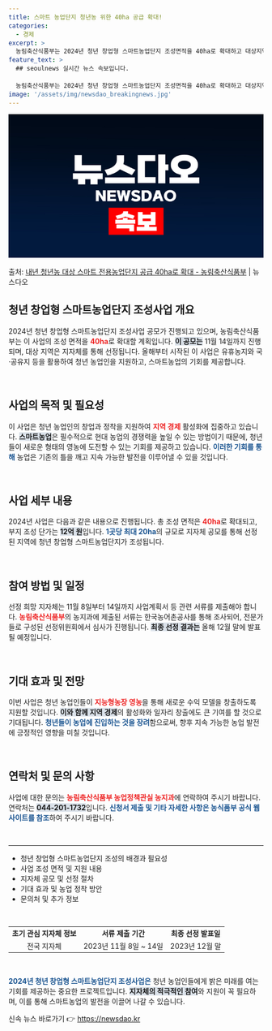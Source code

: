 ```yaml
---
title: 스마트 농업단지 청년농 위한 40ha 공급 확대!
categories:
  - 경제
excerpt: >
  농림축산식품부는 2024년 청년 창업형 스마트농업단지 조성면적을 40ha로 확대하고 대상지역을 공모한다고 4…
feature_text: >
  ## seoulnews 실시간 뉴스 속보입니다.

  농림축산식품부는 2024년 청년 창업형 스마트농업단지 조성면적을 40ha로 확대하고 대상지역을 공모한다고 4…
image: '/assets/img/newsdao_breakingnews.jpg'
---
```


![뉴스다오 속보](/assets/img/newsdao_breakingnews.jpg)

<p>출처: <a href="https://newsdao.kr/2061" rel="dofollow">내년 청년농 대상 스마트 전용농업단지 공급 40ha로 확대 - 농림축산식품부</a> | 뉴스다오</p>

<h2 data-ke-size="size26">청년 창업형 스마트농업단지 조성사업 개요</h2>

<p data-ke-size="size16">2024년 청년 창업형 스마트농업단지 조성사업 공모가 진행되고 있으며, 농림축산식품부는 이 사업의 조성 면적을 <b><span style="color: #ee2323;">40ha</span></b>로 확대할 계획입니다. <b><span style="background-color: #21538527;">이 공모는</span></b> 11월 14일까지 진행되며, 대상 지역은 지자체를 통해 선정됩니다. 올해부터 시작된 이 사업은 유휴농지와 국·공유지 등을 활용하여 청년 농업인을 지원하고, 스마트농업의 기회를 제공합니다.</p>

<p data-ke-size="size16">&nbsp;</p>

<h2 data-ke-size="size26">사업의 목적 및 필요성</h2>

<p data-ke-size="size16">이 사업은 청년 농업인의 창업과 정착을 지원하여 <b><span style="color: #ee2323;">지역 경제</span></b> 활성화에 집중하고 있습니다. <b><span style="background-color: #21538527;">스마트농업</span></b>은 필수적으로 현대 농업의 경쟁력을 높일 수 있는 방법이기 때문에, 청년들이 새로운 형태의 영농에 도전할 수 있는 기회를 제공하고 있습니다. <b><span style="color: #1a5490;">이러한 기회를 통해</span></b> 농업은 기존의 틀을 깨고 지속 가능한 발전을 이루어낼 수 있을 것입니다.</p>

<p data-ke-size="size16">&nbsp;</p>

<h2 data-ke-size="size26">사업 세부 내용</h2>

<p data-ke-size="size16">2024년 사업은 다음과 같은 내용으로 진행됩니다. 총 조성 면적은 <b><span style="color: #ee2323;">40ha</span></b>로 확대되고, 부지 조성 단가는 <b><span style="background-color: #21538527;">12억 원</span></b>입니다. <b><span style="color: #1a5490;">1곳당 최대 20ha</span></b>의 규모로 지자체 공모를 통해 선정된 지역에 청년 창업형 스마트농업단지가 조성됩니다.</p>

<p data-ke-size="size16">&nbsp;</p>

<h2 data-ke-size="size26">참여 방법 및 일정</h2>

<p data-ke-size="size16">선정 희망 지자체는 11월 8일부터 14일까지 사업계획서 등 관련 서류를 제출해야 합니다. <b><span style="color: #ee2323;">농림축산식품부</span></b>의 농지과에 제출된 서류는 한국농어촌공사를 통해 조사되어, 전문가들로 구성된 선정위원회에서 심사가 진행됩니다. <b><span style="background-color: #21538527;">최종 선정 결과는</span></b> 올해 12월 말에 발표될 예정입니다.</p>

<p data-ke-size="size16">&nbsp;</p>

<h2 data-ke-size="size26">기대 효과 및 전망</h2>

<p data-ke-size="size16">이번 사업은 청년 농업인들이 <b><span style="color: #ee2323;">지능형농장 영농</span></b>을 통해 새로운 수익 모델을 창출하도록 지원할 것입니다. <b><span style="background-color: #21538527;">이와 함께 지역 경제</span></b>의 활성화와 일자리 창출에도 큰 기여를 할 것으로 기대됩니다. <b><span style="color: #1a5490;">청년들이 농업에 진입하는 것을 장려</span></b>함으로써, 향후 지속 가능한 농업 발전에 긍정적인 영향을 미칠 것입니다.</p>

<p data-ke-size="size16">&nbsp;</p>

<h2 data-ke-size="size26">연락처 및 문의 사항</h2>

<p data-ke-size="size16">사업에 대한 문의는 <b><span style="color: #ee2323;">농림축산식품부 농업정책관실 농지과</span></b>에 연락하여 주시기 바랍니다. 연락처는 <b><span style="background-color: #21538527;">044-201-1732</span></b>입니다. <b><span style="color: #1a5490;">신청서 제출 및 기타 자세한 사항은 농식품부 공식 웹사이트를 참조</span></b>하여 주시기 바랍니다.</p>

<p data-ke-size="size16">&nbsp;</p>

<hr />

<ul>
    <li>청년 창업형 스마트농업단지 조성의 배경과 필요성</li>
    <li>사업 조성 면적 및 지원 내용</li>
    <li>지자체 공모 및 선정 절차</li>
    <li>기대 효과 및 농업 정착 방안</li>
    <li>문의처 및 추가 정보</li>
</ul>

<p data-ke-size="size16">&nbsp;</p> 

<table style="width:100%;">
    <tr>
        <td style="text-align: center; height: 17px;"><b>초기 관심 지자체 정보</b></td>
        <td style="text-align: center; height: 17px;"><b>서류 제출 기간</b></td>
        <td style="text-align: center; height: 17px;"><b>최종 선정 발표일</b></td>
    </tr>
    <tr>
        <td style="text-align: center; height: 17px;">전국 지자체</td>
        <td style="text-align: center; height: 17px;">2023년 11월 8일 ~ 14일</td>
        <td style="text-align: center; height: 17px;">2023년 12월 말</td>
    </tr>
</table>

<p data-ke-size="size16">&nbsp;</p> 

<b><span style="color: #1a5490;">2024년 청년 창업형 스마트농업단지 조성사업은</span></b> 청년 농업인들에게 밝은 미래를 여는 기회를 제공하는 중요한 프로젝트입니다. <b><span style="background-color: #21538527;">지자체의 적극적인 참여</span></b>와 지원이 꼭 필요하며, 이를 통해 스마트농업의 발전을 이끌어 나갈 수 있습니다. 

신속 뉴스 바로가기 👉 <a href="https://newsdao.kr" rel="dofollow">https://newsdao.kr</a>


